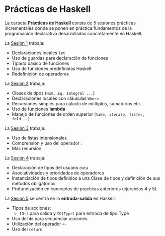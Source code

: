 
# Prácticas de Haskell

La carpeta **Prácticas de Haskell** consta de 5 sesiones prácticas incrementales donde se ponen en práctica fundamentos de la programación declarativa desarrollados concretamente en Haskell.

La [Sesión 1](https://github.com/Jorgitou98/Haskell-Programacion-Declarativa/tree/master/Sesion%201) trabaja:

 - Declaraciones locales `let`
 - Uso de guardas para declaración de funciones
 - Tipado básico de funciones
 - Uso de funciones predefinidas Haskell
 - Redefinición de operadores

La [Sesión 2]() trabaja:

- Clases de tipos (`Num, Eq, Integral ...`)
- Declaraciones locales con cláusulas `Where`
- Recursiones simples para cáluclo de múltiplos, sumatorios etc..
- Uso de funciones **lambda**
- Manejo de funciones de orden superior (`take, iterate, filter, fold...)`

La [Sesión 3]() trabaja:

- Uso de listas intensionales
- Comprensión y uso del operador `:`
- Más recursión

La [Sesión 4]() trabaja:

- Declaración de tipos del usuario `data`
- Asociatividades y prioridades de operadores
- Instanciación de tipos definidos a una Clase de tipos y definición de sus métodos obligatorios
- Profundización en conceptos de prácticas anteriores (ejercicios 4 y 5).

La [Sesión 5]() se centra en la **entrada-salida** en Haskell:

- Tipos de acciones:
	- `IO()` para salida y `IO(Type)` para entrada de tipo Type
- Uso del `do` para secuenciar acciones
- Utilización del operador `<-`
- Uso del `return`
